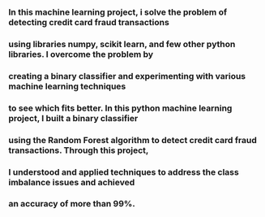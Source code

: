 ### In this machine learning project, i solve the problem of detecting credit card fraud transactions 
### using libraries numpy, scikit learn,  and few other python libraries. I overcome the problem by 
### creating a binary classifier and experimenting with various machine learning techniques 
### to see which fits better. In this python machine learning project, I built a binary classifier
### using the Random Forest algorithm to detect credit card fraud transactions. Through this project,
### I understood and applied techniques to address the class imbalance issues and achieved 
### an accuracy of more than 99%.
